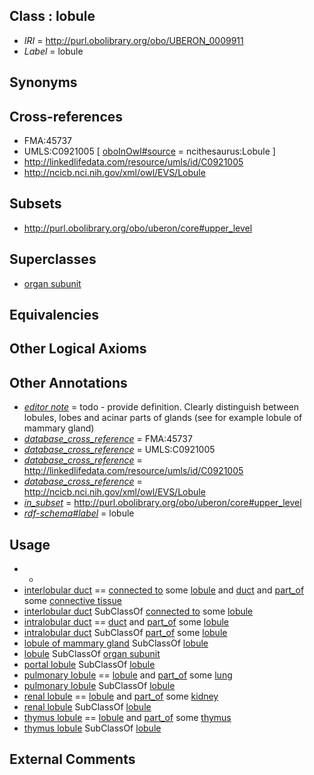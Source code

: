 
## Class : lobule

 * *IRI* = http://purl.obolibrary.org/obo/UBERON_0009911
 * *Label* = lobule

## Synonyms


## Cross-references

 * FMA:45737
 * UMLS:C0921005 [ [oboInOwl#source](../../ce/oboInOwl#source.md) = ncithesaurus:Lobule ]
 * http://linkedlifedata.com/resource/umls/id/C0921005
 * http://ncicb.nci.nih.gov/xml/owl/EVS/Lobule

## Subsets

 * http://purl.obolibrary.org/obo/uberon/core#upper_level

## Superclasses

 * [organ subunit](../../UBERON/63/UBERON_0000063.md)

## Equivalencies


## Other Logical Axioms


## Other Annotations

 * *[editor note](../../IAO/16/IAO_0000116.md)* = todo - provide definition. Clearly distinguish between lobules, lobes and acinar parts of glands (see for example lobule of mammary gland)
 * *[database_cross_reference](../../ef/oboInOwl#hasDbXref.md)* = FMA:45737
 * *[database_cross_reference](../../ef/oboInOwl#hasDbXref.md)* = UMLS:C0921005
 * *[database_cross_reference](../../ef/oboInOwl#hasDbXref.md)* = http://linkedlifedata.com/resource/umls/id/C0921005
 * *[database_cross_reference](../../ef/oboInOwl#hasDbXref.md)* = http://ncicb.nci.nih.gov/xml/owl/EVS/Lobule
 * *[in_subset](../../et/oboInOwl#inSubset.md)* = http://purl.obolibrary.org/obo/uberon/core#upper_level
 * *[rdf-schema#label](../../el/rdf-schema#label.md)* = lobule

## Usage

 * -
 * [interlobular duct](../../UBERON/16/UBERON_0014716.md) == [connected to](../../RO/70/RO_0002170.md) some [lobule](../../UBERON/11/UBERON_0009911.md) and [duct](../../UBERON/58/UBERON_0000058.md) and [part_of](../../BFO/50/BFO_0000050.md) some [connective tissue](../../UBERON/84/UBERON_0002384.md)
 * [interlobular duct](../../UBERON/16/UBERON_0014716.md) SubClassOf [connected to](../../RO/70/RO_0002170.md) some [lobule](../../UBERON/11/UBERON_0009911.md)
 * [intralobular duct](../../UBERON/19/UBERON_0014719.md) == [duct](../../UBERON/58/UBERON_0000058.md) and [part_of](../../BFO/50/BFO_0000050.md) some [lobule](../../UBERON/11/UBERON_0009911.md)
 * [intralobular duct](../../UBERON/19/UBERON_0014719.md) SubClassOf [part_of](../../BFO/50/BFO_0000050.md) some [lobule](../../UBERON/11/UBERON_0009911.md)
 * [lobule of mammary gland](../../UBERON/12/UBERON_0001912.md) SubClassOf [lobule](../../UBERON/11/UBERON_0009911.md)
 * [lobule](../../UBERON/11/UBERON_0009911.md) SubClassOf [organ subunit](../../UBERON/63/UBERON_0000063.md)
 * [portal lobule](../../UBERON/71/UBERON_0001171.md) SubClassOf [lobule](../../UBERON/11/UBERON_0009911.md)
 * [pulmonary lobule](../../UBERON/68/UBERON_0010368.md) == [lobule](../../UBERON/11/UBERON_0009911.md) and [part_of](../../BFO/50/BFO_0000050.md) some [lung](../../UBERON/48/UBERON_0002048.md)
 * [pulmonary lobule](../../UBERON/68/UBERON_0010368.md) SubClassOf [lobule](../../UBERON/11/UBERON_0009911.md)
 * [renal lobule](../../UBERON/14/UBERON_0009914.md) == [lobule](../../UBERON/11/UBERON_0009911.md) and [part_of](../../BFO/50/BFO_0000050.md) some [kidney](../../UBERON/13/UBERON_0002113.md)
 * [renal lobule](../../UBERON/14/UBERON_0009914.md) SubClassOf [lobule](../../UBERON/11/UBERON_0009911.md)
 * [thymus lobule](../../UBERON/25/UBERON_0002125.md) == [lobule](../../UBERON/11/UBERON_0009911.md) and [part_of](../../BFO/50/BFO_0000050.md) some [thymus](../../UBERON/70/UBERON_0002370.md)
 * [thymus lobule](../../UBERON/25/UBERON_0002125.md) SubClassOf [lobule](../../UBERON/11/UBERON_0009911.md)

## External Comments

